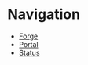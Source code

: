 # Navigation
- [Forge](https://forge.scopacasa.net)
- [Portal](https://www.scopacasa.net)
- [Status](https://status.scopacasa.net)
